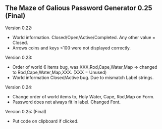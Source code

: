 ## The Maze of Galious Password Generator 0.25 (Final)
Version 0.22:
- World information. Closed/Open/Active/Completed. Any other value = Closed. 
- Arrows coins and keys <100 were not displayed correctly.

Version 0.23:
- Order of world 6 items bug, was XXX,Rod,Cape,Water,Map => changed to Rod,Cape,Water,Map,XXX. (XXX = Unused) 
- World information Closed/Active bug. Due to mismatch Label strings.

Version 0.24:
- Change order of world items to, Holy Water, Cape, Rod,Map on Form.
- Password does not always fit in label. Changed Font.

Version 0.25: (Final)
- Put code on clipboard if clicked.
